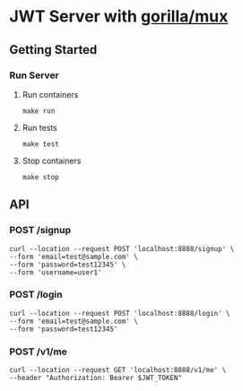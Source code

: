 # JWT Server with [gorilla/mux](https://github.com/gorilla/mux)

## Getting Started
### Run Server
1. Run containers
    ```shell
    make run
    ```
2. Run tests
    ```shell
    make test
    ```
   
3. Stop containers
   ```shell
   make stop
   ```

## API
### POST /signup
```shell
curl --location --request POST 'localhost:8888/signup' \
--form 'email=test@sample.com' \
--form 'password=test12345' \
--form 'username=user1'
```

### POST /login
```shell
curl --location --request POST 'localhost:8888/login' \
--form 'email=test@sample.com' \
--form 'password=test12345'

```

### POST /v1/me
```shell
curl --location --request GET 'localhost:8888/v1/me' \
--header "Authorization: Bearer $JWT_TOKEN"
```
